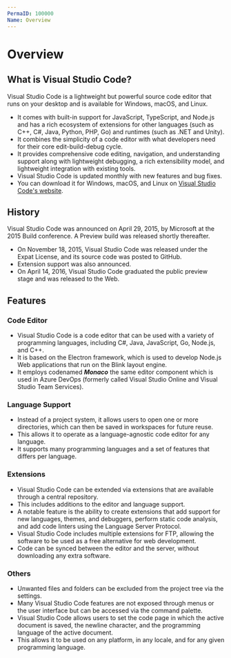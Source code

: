 ```yaml
---
PermaID: 100000
Name: Overview
---
```


# Overview

## What is Visual Studio Code?

Visual Studio Code is a lightweight but powerful source code editor that runs on your desktop and is available for Windows, macOS, and Linux. 

 - It comes with built-in support for JavaScript, TypeScript, and Node.js and has a rich ecosystem of extensions for other languages (such as C++, C#, Java, Python, PHP, Go) and runtimes (such as .NET and Unity).
 - It combines the simplicity of a code editor with what developers need for their core edit-build-debug cycle. 
 - It provides comprehensive code editing, navigation, and understanding support along with lightweight debugging, a rich extensibility model, and lightweight integration with existing tools.
 - Visual Studio Code is updated monthly with new features and bug fixes. 
 - You can download it for Windows, macOS, and Linux on [Visual Studio Code's website](https://code.visualstudio.com/Download). 

## History

Visual Studio Code was announced on April 29, 2015, by Microsoft at the 2015 Build conference. A Preview build was released shortly thereafter.

 - On November 18, 2015, Visual Studio Code was released under the Expat License, and its source code was posted to GitHub. 
 - Extension support was also announced.
 - On April 14, 2016, Visual Studio Code graduated the public preview stage and was released to the Web.

## Features

### Code Editor
 
 - Visual Studio Code is a code editor that can be used with a variety of programming languages, including C#, Java, JavaScript, Go, Node.js, and C++. 
 - It is based on the Electron framework, which is used to develop Node.js Web applications that run on the Blink layout engine. 
 - It employs codenamed ***Monaco*** the same editor component which is used in Azure DevOps (formerly called Visual Studio Online and Visual Studio Team Services).

### Language Support

 - Instead of a project system, it allows users to open one or more directories, which can then be saved in workspaces for future reuse. 
 - This allows it to operate as a language-agnostic code editor for any language. 
 - It supports many programming languages and a set of features that differs per language. 

### Extensions

 - Visual Studio Code can be extended via extensions that are available through a central repository. 
 - This includes additions to the editor and language support.
 - A notable feature is the ability to create extensions that add support for new languages, themes, and debuggers, perform static code analysis, and add code linters using the Language Server Protocol.
 - Visual Studio Code includes multiple extensions for FTP, allowing the software to be used as a free alternative for web development. 
 - Code can be synced between the editor and the server, without downloading any extra software.

### Others

 - Unwanted files and folders can be excluded from the project tree via the settings. 
 - Many Visual Studio Code features are not exposed through menus or the user interface but can be accessed via the command palette.
 - Visual Studio Code allows users to set the code page in which the active document is saved, the newline character, and the programming language of the active document. 
 - This allows it to be used on any platform, in any locale, and for any given programming language.